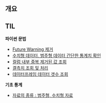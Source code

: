 ## 개요


## TIL
**파이썬 문법**
- [Future Warning 제거](https://woomoon508.tistory.com/1)
- [수치형 데이터, 범주형 데이터 간단한 통계치 확인](https://woomoon508.tistory.com/3)
- [컬럼 내부 중복 제거된 값 조회](https://woomoon508.tistory.com/4)
- [결측치 조회 및 처리](https://woomoon508.tistory.com/5)
- [데이터프레임 데이터 갯수 조회](https://woomoon508.tistory.com/6)

**기초 통계**
- [자료의 종류 : 범주형, 수치형 자료](https://woomoon508.tistory.com/2)
